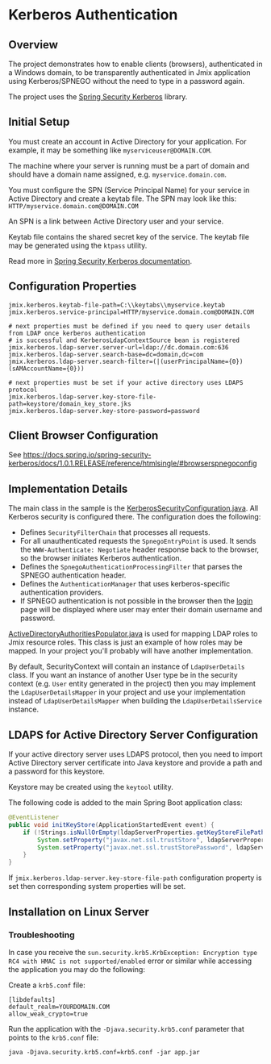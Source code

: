 # Kerberos Authentication

## Overview

The project demonstrates how to enable clients (browsers), authenticated in a Windows domain, to be transparently authenticated in Jmix application using Kerberos/SPNEGO without the need to type in a password again.

The project uses the [Spring Security Kerberos](https://docs.spring.io/spring-security-kerberos/docs/1.0.1.RELEASE/reference/htmlsingle/) library.

## Initial Setup

You must create an account in Active Directory for your application. For example, it may be something like `myserviceuser@DOMAIN.COM`.

The machine where your server is running must be a part of domain and should have a domain name assigned, e.g. `myservice.domain.com`.

You must configure the SPN (Service Principal Name) for your service in Active Directory and create a keytab file. The SPN may look like this: `HTTP/myservice.domain.com@DOMAIN.COM`

An SPN is a link between Active Directory user and your service. 

Keytab file contains the shared secret key of the service. The keytab file may be generated using the `ktpass` utility.

Read more in [Spring Security Kerberos documentation](https://docs.spring.io/spring-security-kerberos/docs/1.0.1.RELEASE/reference/htmlsingle/#setupwinkerberos).

## Configuration Properties

```properties
jmix.kerberos.keytab-file-path=C:\\keytabs\\myservice.keytab
jmix.kerberos.service-principal=HTTP/myservice.domain.com@DOMAIN.COM

# next properties must be defined if you need to query user details from LDAP once kerberos authentication  
# is successful and KerberosLdapContextSource bean is registered
jmix.kerberos.ldap-server.server-url=ldap://dc.domain.com:636
jmix.kerberos.ldap-server.search-base=dc=domain,dc=com
jmix.kerberos.ldap-server.search-filter=(|(userPrincipalName={0})(sAMAccountName={0}))

# next properties must be set if your active directory uses LDAPS protocol
jmix.kerberos.ldap-server.key-store-file-path=keystore/domain_key_store.jks
jmix.kerberos.ldap-server.key-store-password=password
```

## Client Browser Configuration

See https://docs.spring.io/spring-security-kerberos/docs/1.0.1.RELEASE/reference/htmlsingle/#browserspnegoconfig

## Implementation Details

The main class in the sample is the [KerberosSecurityConfiguration.java](src/main/java/com/company/kerberos/KerberosSecurityConfiguration.java). All Kerberos security is configured there. The configuration does the following:

* Defines `SecurityFilterChain` that processes all requests.
* For all unauthenticated requests the `SpnegoEntryPoint` is used. It sends the `WWW-Authenticate: Negotiate` header response back to the browser, so the browser initiates Kerberos authentication.
* Defines the `SpnegoAuthenticationProcessingFilter` that parses the SPNEGO authentication header.
* Defines the `AuthenticationManager` that uses kerberos-specific authentication providers.
* If SPNEGO authentication is not possible in the browser then the [login](src/main/resources/templates/login.html) page will be displayed where user may enter their domain username and password.

[ActiveDirectoryAuthoritiesPopulator.java](src/main/java/com/company/kerberos/ldap/ActiveDirectoryAuthoritiesPopulator.java) is used for mapping LDAP roles to Jmix resource roles. This class is just an example of how roles may be mapped. In your project you'll probably will have another implementation.

By default, SecurityContext will contain an instance of `LdapUserDetails` class. If you want an instance of another User type be in the security context (e.g. `User` entity generated in the project) then you may implement the `LdapUserDetailsMapper` in your project and use your implementation instead of `LdapUserDetailsMapper` when building the `LdapUserDetailsService` instance.

## LDAPS for Active Directory Server Configuration

If your active directory server uses LDAPS protocol, then you need to import Active Directory server certificate into Java keystore and provide a path and a password for this keystore.

Keystore may be created using the `keytool` utility.

The following code is added to the main Spring Boot application class:

```java
@EventListener
public void initKeyStore(ApplicationStartedEvent event) {
    if (!Strings.isNullOrEmpty(ldapServerProperties.getKeyStoreFilePath())) {
        System.setProperty("javax.net.ssl.trustStore", ldapServerProperties.getKeyStoreFilePath());
        System.setProperty("javax.net.ssl.trustStorePassword", ldapServerProperties.getKeyStorePassword());
    }
}
```

If `jmix.kerberos.ldap-server.key-store-file-path` configuration property is set then corresponding system properties will be set.

## Installation on Linux Server

### Troubleshooting 

In case you receive the `sun.security.krb5.KrbException: Encryption type RC4 with HMAC is not supported/enabled` error or similar while accessing the application you may do the following:

Create a `krb5.conf` file:

```
[libdefaults]
default_realm=YOURDOMAIN.COM
allow_weak_crypto=true
```

Run the application with the `-Djava.security.krb5.conf` parameter that points to the `krb5.conf` file:

```
java -Djava.security.krb5.conf=krb5.conf -jar app.jar
```